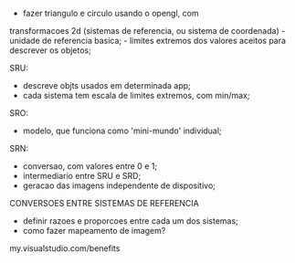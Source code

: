 - fazer triangulo e circulo usando o opengl, com 

transformacoes 2d 
    (sistemas de referencia, ou sistema de coordenada)
    - unidade de referencia basica;
    - limites extremos dos valores aceitos para descrever os objetos;

SRU:
- descreve objts usados em determinada app;
- cada sistema tem escala de limites extremos, com min/max;

SRO:
- modelo, que funciona como 'mini-mundo' individual;

SRN:
- conversao, com valores entre 0 e 1;
- intermediario entre SRU e SRD;
- geracao das imagens independente de dispositivo;

CONVERSOES ENTRE SISTEMAS DE REFERENCIA
- definir razoes e proporcoes entre cada um dos sistemas;
- como fazer mapeamento de imagem?

my.visualstudio.com/benefits
